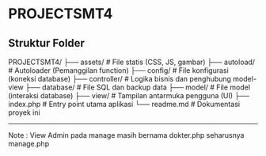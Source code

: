 # PROJECTSMT4

## Struktur Folder

PROJECTSMT4/
├── assets/ # File statis (CSS, JS, gambar)
├── autoload/ # Autoloader (Pemanggilan function)
├── config/ # File konfigurasi (koneksi database)
├── controller/ # Logika bisnis dan penghubung model-view
├── database/ # File SQL dan backup data
├── model/ # File model (interaksi database)
├── view/ # Tampilan antarmuka pengguna (UI)
├── index.php # Entry point utama aplikasi
└── readme.md # Dokumentasi proyek ini

---

Note : View Admin pada manage masih bernama dokter.php seharusnya manage.php
